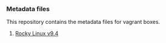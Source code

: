 ### Metadata files

This repository contains the metadata files for vagrant boxes.

1. [Rocky Linux v9.4](rockylinux9/metadata.json)
